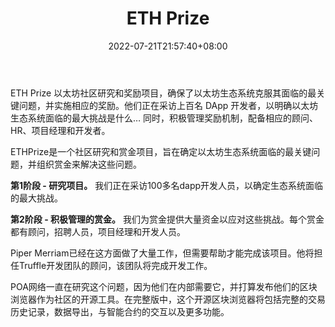 ﻿---
weight: 
title: "ETH Prize"
description: "ETH Prize 以太坊社区研究和奖励项目，确保了以太坊生态系统克服其面临的最关键问题，并实施相应的奖励"
date: 2022-07-21T21:57:40+08:00
lastmod: 2022-07-21T16:45:40+08:00
draft: false
authors: ["MineW"]
featuredImage: "eth-prize.jpg"
link: "ETH Prize"
tags: ["投资机构","ETH Prize"]
categories: ["navigation"]
navigation: ["投资机构"]
lightgallery: true
toc: true
pinned: false
recommend: false
recommend1: false
---
ETH Prize 以太坊社区研究和奖励项目，确保了以太坊生态系统克服其面临的最关键问题，并实施相应的奖励。他们正在采访上百名 DApp 开发者，以明确以太坊生态系统面临的最大挑战是什么… 同时，积极管理奖励机制，配备相应的顾问、HR、项目经理和开发者。

ETHPrize是一个社区研究和赏金项目，旨在确定以太坊生态系统面临的最关键问题，并组织赏金来解决这些问题。

**第1阶段 - 研究项目。**
我们正在采访100多名dapp开发人员，以确定生态系统面临的最大挑战。

**第2阶段 - 积极管理的赏金。**
我们为赏金提供大量资金以应对这些挑战。每个赏金都有顾问，招聘人员，项目经理和开发人员。

Piper Merriam已经在这方面做了大量工作，但需要帮助才能完成该项目。他将担任Truffle开发团队的顾问，该团队将完成开发工作。

POA网络一直在研究这个问题，因为他们在内部需要它，并打算发布他们的区块浏览器作为社区的开源工具。在完整版中，这个开源区块浏览器将包括完整的交易历史记录，数据导出，与智能合约的交互以及更多功能。